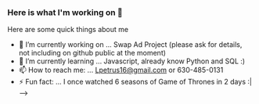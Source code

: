 ### Here is what I'm working on 👋



Here are some quick things about me

- 🔭 I’m currently working on ... Swap Ad Project (please ask for details, not including on github public at the moment)
- 🌱 I’m currently learning ... Javascript, already know Python and SQL :)
- 📫 How to reach me: ... Lpetrus16@gmail.com or 630-485-0131
- ⚡ Fun fact: ... I once watched 6 seasons of Game of Thrones in 2 days :|
-->

